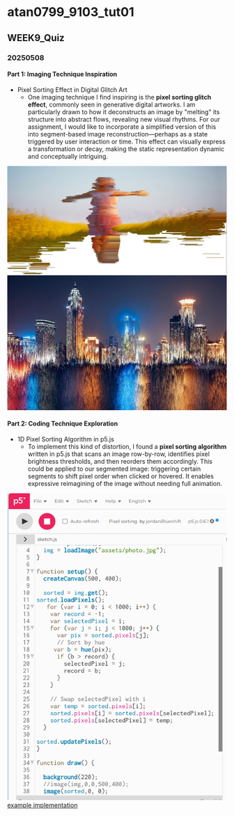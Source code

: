 # atan0799_9103_tut01
## WEEK9_Quiz
### 20250508
#### Part 1: Imaging Technique Inspiration
- Pixel Sorting Effect in Digital Glitch Art
    - One imaging technique I find inspiring is the **pixel sorting glitch effect**, commonly seen in generative digital artworks. I am particularly drawn to how it deconstructs an image by "melting" its structure into abstract flows, revealing new visual rhythms. For our assignment, I would like to incorporate a simplified version of this into segment-based image reconstruction—perhaps as a state triggered by user interaction or time. This effect can visually express a transformation or decay, making the static representation dynamic and conceptually intriguing.

![Example Reference 1](assets/example1.png)
![Example Reference 2](assets/example2.jpg)

#### Part 2: Coding Technique Exploration
- 1D Pixel Sorting Algorithm in p5.js
    - To implement this kind of distortion, I found a **pixel sorting algorithm** written in p5.js that scans an image row-by-row, identifies pixel brightness thresholds, and then reorders them accordingly. This could be applied to our segmented image: triggering certain segments to shift pixel order when clicked or hovered. It enables expressive reimagining of the image without needing full animation.

![Example Reference 3](assets/image.png)
[example implementation](https://editor.p5js.org/jordanBlueshift/sketches/HJVD0ESb7)
